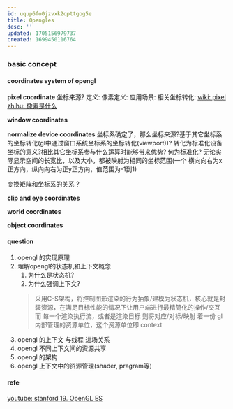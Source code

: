```yaml
---
id: uqup6fo0jzvxk2qpttgog5e
title: Opengles
desc: ''
updated: 1705156979737
created: 1699450116764
---
```

### basic concept
#### coordinates system of opengl
**pixel coordinate**
坐标来源?
定义:
像素定义:
应用场景:
相关坐标转化:
[wiki: pixel](https://zh.wikipedia.org/zh-hans/%E5%83%8F%E7%B4%A0)
[zhihu: 像素是什么](https://zhuanlan.zhihu.com/p/578202748)

**window coordinates**

**normalize device coordinates**
坐标系确定了，那么坐标来源?基于其它坐标系的坐标转化(gl中通过窗口系统坐标系的坐标转化(viewport))?
转化为标准化设备坐标的意义?相比其它坐标系参与什么运算时能够带来优势?
何为标准化? 无论实际显示空间的长宽比，以及大小，都被映射为相同的坐标范围(一个 横向向右为x正方向，纵向向右为正y正方向，值范围为-1到1)

变换矩阵和坐标系的关系？

**clip and eye coordinates**

**world coordinates**

**object coordinates**


#### question
1. opengl 的实现原理
2. 理解opengl的状态机和上下文概念
    1. 为什么是状态机? 
    2. 为什么强调上下文?
    > 采用C-S架构，将控制图形渲染的行为抽象/建模为状态机，核心就是封装资源，在满足目标性能的情况下让用户端进行最精简化的操作/交互
    而 每一个渲染执行流，或者是渲染目标 则将对应/对标/映射 着一份 gl 内部管理的资源单位，这个资源单位即 context
3. opengl 的上下文 与线程 进场关系
4. opengl 不同上下文间的资源共享
5. opengl 的架构
6. opengl 上下文中的资源管理(shader, pragram等)

#### refe
[youtube: stanford 19. OpenGL ES](https://www.youtube.com/watch?v=_WcMe4Yj0NM&t=232s)